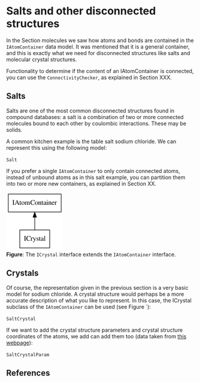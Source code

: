 # Salts and other disconnected structures

In the Section <xref>molecules</xref> we saw how atoms and bonds are contained in
the `IAtomContainer` data model. It was mentioned that 
it is a general container, and this is exactly what we need for disconnected
structures like salts and molecular crystal structures.

Functionality to determine if the content of an IAtomContainer is
connected, you can use the `ConnectivityChecker`, as explained in
Section XXX.

## Salts

Salts are one of the most common disconnected structures found in compound
databases: a <topic>salt</topic> is a combination of two or more connected molecules
bound to each other by coulombic interactions. These may be solids.

A common kitchen example is the table salt sodium chloride. We can
represent this using the following model:

<code>Salt</code>

If you prefer a single `IAtomContainer` to only contain connected
atoms, instead of unbound atoms as in this salt example, you can
partition them into two or more new containers, as explained in
Section XX.

![](images/crystal.png) <br />
**Figure**: The `ICrystal` interface extends the `IAtomContainer` interface.

## Crystals

Of course, the representation given in the previous section
is a very basic model for sodium chloride. A <topic>crystal</topic>
structure would perhaps be a more accurate description of what you
like to represent. In this case, the <topic type="class">ICrystal</topic> subclass of
the `IAtomContainer` can be used (see Figure `):

<code>SaltCrystal</code>

If we want to add the crystal structure parameters and crystal
structure coordinates of the atoms, we add can add them too (data
taken from [this webpage](http://www.ilpi.com/inorganic/structures/nacl/)):

<code>SaltCrystalParam</code>

## References

<references/>

